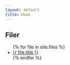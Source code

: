 ```yaml
---
layout: default
title: Home
---
```


## Filer

<ul>
  {% for file in site.files %}
    <li>
      <a href="{{ file.url }}">{{ file.title }}</a>
    </li>
  {% endfor %}
</ul>
